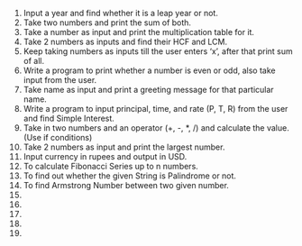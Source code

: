 1. Input a year and find whether it is a leap year or not.
2. Take two numbers and print the sum of both.
3. Take a number as input and print the multiplication table for it.
4. Take 2 numbers as inputs and find their HCF and LCM.
5. Keep taking numbers as inputs till the user enters ‘x’, after that print sum of all.
6. Write a program to print whether a number is even or odd, also take input from the user.
7. Take name as input and print a greeting message for that particular name.
8. Write a program to input principal, time, and rate (P, T, R) from the user and find Simple Interest.
9. Take in two numbers and an operator (+, -, *, /) and calculate the value. (Use if conditions)
10. Take 2 numbers as input and print the largest number.
11. Input currency in rupees and output in USD.
12. To calculate Fibonacci Series up to n numbers.
13. To find out whether the given String is Palindrome or not.
14. To find Armstrong Number between two given number.
15.
16.
17.
18.
19.
